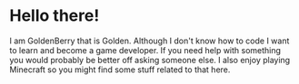 # Hello there!
I am GoldenBerry that is Golden. Although I don't know how to code I want to learn and become a game developer. If you need help with something you would probably be better off asking someone else. I also enjoy playing Minecraft so you might find some stuff related to that here.
